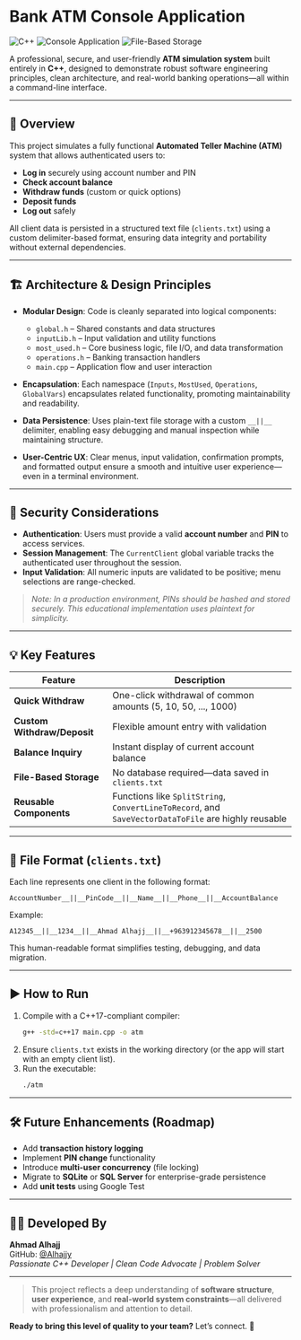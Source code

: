 # Bank ATM Console Application

![C++](https://img.shields.io/badge/C%2B%2B-00599C?style=for-the-badge&logo=c%2B%2B&logoColor=white)
![Console Application](https://img.shields.io/badge/Console_Application-000000?style=for-the-badge)
![File-Based Storage](https://img.shields.io/badge/File_Based_Storage-339933?style=for-the-badge)

A professional, secure, and user-friendly **ATM simulation system** built entirely in **C++**, designed to demonstrate robust software engineering principles, clean architecture, and real-world banking operations—all within a command-line interface.

---

## 🚀 Overview

This project simulates a fully functional **Automated Teller Machine (ATM)** system that allows authenticated users to:

- **Log in** securely using account number and PIN
- **Check account balance**
- **Withdraw funds** (custom or quick options)
- **Deposit funds**
- **Log out** safely

All client data is persisted in a structured text file (`clients.txt`) using a custom delimiter-based format, ensuring data integrity and portability without external dependencies.

---

## 🏗️ Architecture & Design Principles

- **Modular Design**: Code is cleanly separated into logical components:
  - `global.h` – Shared constants and data structures
  - `inputLib.h` – Input validation and utility functions
  - `most_used.h` – Core business logic, file I/O, and data transformation
  - `operations.h` – Banking transaction handlers
  - `main.cpp` – Application flow and user interaction

- **Encapsulation**: Each namespace (`Inputs`, `MostUsed`, `Operations`, `GlobalVars`) encapsulates related functionality, promoting maintainability and readability.

- **Data Persistence**: Uses plain-text file storage with a custom `__||__` delimiter, enabling easy debugging and manual inspection while maintaining structure.

- **User-Centric UX**: Clear menus, input validation, confirmation prompts, and formatted output ensure a smooth and intuitive user experience—even in a terminal environment.

---

## 🔐 Security Considerations

- **Authentication**: Users must provide a valid **account number** and **PIN** to access services.
- **Session Management**: The `CurrentClient` global variable tracks the authenticated user throughout the session.
- **Input Validation**: All numeric inputs are validated to be positive; menu selections are range-checked.

> *Note: In a production environment, PINs should be hashed and stored securely. This educational implementation uses plaintext for simplicity.*

---

## 💡 Key Features

| Feature | Description |
|--------|-------------|
| **Quick Withdraw** | One-click withdrawal of common amounts (5, 10, 50, ..., 1000) |
| **Custom Withdraw/Deposit** | Flexible amount entry with validation |
| **Balance Inquiry** | Instant display of current account balance |
| **File-Based Storage** | No database required—data saved in `clients.txt` |
| **Reusable Components** | Functions like `SplitString`, `ConvertLineToRecord`, and `SaveVectorDataToFile` are highly reusable |

---

## 📁 File Format (`clients.txt`)

Each line represents one client in the following format:

```
AccountNumber__||__PinCode__||__Name__||__Phone__||__AccountBalance
```

Example:
```
A12345__||__1234__||__Ahmad Alhajj__||__+963912345678__||__2500
```

This human-readable format simplifies testing, debugging, and data migration.

---

## ▶️ How to Run

1. Compile with a C++17-compliant compiler:
   ```bash
   g++ -std=c++17 main.cpp -o atm
   ```
2. Ensure `clients.txt` exists in the working directory (or the app will start with an empty client list).
3. Run the executable:
   ```bash
   ./atm
   ```

---

## 🛠️ Future Enhancements (Roadmap)

- Add **transaction history logging**
- Implement **PIN change** functionality
- Introduce **multi-user concurrency** (file locking)
- Migrate to **SQLite** or **SQL Server** for enterprise-grade persistence
- Add **unit tests** using Google Test

---

## 👨‍💻 Developed By

**Ahmad Alhajj**  
GitHub: [@Alhajjy](https://github.com/Alhajjy)  
*Passionate C++ Developer | Clean Code Advocate | Problem Solver*

---

> This project reflects a deep understanding of **software structure**, **user experience**, and **real-world system constraints**—all delivered with professionalism and attention to detail.  

**Ready to bring this level of quality to your team?** Let’s connect. 💼
